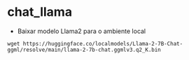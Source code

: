 # chat_llama


- Baixar modelo Llama2 para o ambiente local

```wget https://huggingface.co/localmodels/Llama-2-7B-Chat-ggml/resolve/main/llama-2-7b-chat.ggmlv3.q2_K.bin```
